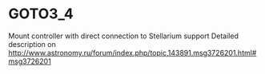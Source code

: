 # GOTO3_4
Mount controller with direct connection to Stellarium support
Detailed description on http://www.astronomy.ru/forum/index.php/topic,143891.msg3726201.html#msg3726201
